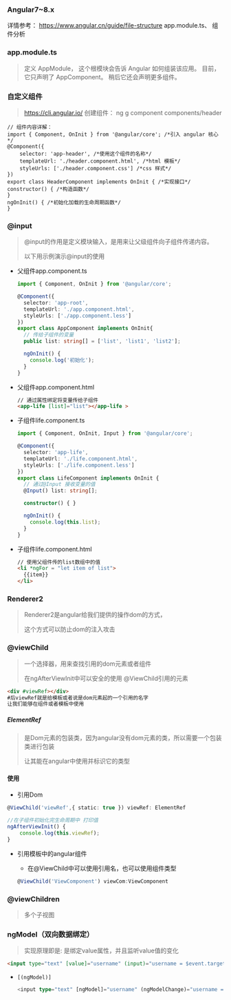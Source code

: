 ### Angular7~8.x


详情参考： https://www.angular.cn/guide/file-structure
app.module.ts、 组件分析

### app.module.ts

> 定义 AppModule， 这个根模块会告诉 Angular 如何组装该应用。 目前， 它只声明了
> AppComponent。 稍后它还会声明更多组件。



### 自定义组件

> https://cli.angular.io/
> 创建组件：
> ng g component components/header

```tsx
// 组件内容详解：
import { Component, OnInit } from '@angular/core'; /*引入 angular 核心*/
@Component({
    selector: 'app-header', /*使用这个组件的名称*/
    templateUrl: './header.component.html', /*html 模板*/
    styleUrls: ['./header.component.css'] /*css 样式*/
})
export class HeaderComponent implements OnInit { /*实现接口*/
constructor() { /*构造函数*/
}
ngOnInit() { /*初始化加载的生命周期函数*/
}
```

### @input

> @input的作用是定义模块输入，是用来让父级组件向子组件传递内容。 
>
> 以下用示例演示@input的使用

+ 父组件app.component.ts

  ```ts
  import { Component, OnInit } from '@angular/core';
  
  @Component({
    selector: 'app-root',
    templateUrl: './app.component.html',
    styleUrls: ['./app.component.less']
  })
  export class AppComponent implements OnInit{
    // 传给子组件的变量
    public list: string[] = ['list', 'list1', 'list2'];
  
    ngOnInit() {
      console.log('初始化');
    }
  }
  ```

+ 父组件app.component.html

  ```html
  // 通过属性绑定将变量传给子组件
  <app-life [list]="list"></app-life >
  ```

+ 子组件life.component.ts

  ```ts
  import { Component, OnInit, Input } from '@angular/core';
  
  @Component({
    selector: 'app-life',
    templateUrl: './life.component.html',
    styleUrls: ['./life.component.less']
  })
  export class LifeComponent implements OnInit {
    // 通过@Input 接收变量的值
    @Input() list: string[];
  
    constructor() { }
  
    ngOnInit() {
      console.log(this.list);
    }
  }
  ```

+ 子组件life.component.html

  ```html
  // 使用父组件传的list数组中的值
  <li *ngFor = "let item of list">
    {{item}}
  </li>
  ```

### Renderer2

> Renderer2是angular给我们提供的操作dom的方式，
>
> 这个方式可以防止dom的注入攻击

### @viewChild

> 一个选择器，用来查找引用的dom元素或者组件
>
> 在ngAfterViewInit中可以安全的使用 @ViewChild引用的元素

```html
<div #viewRef></div>
#后viewRef就是给模板或者说是dom元素起的一个引用的名字
让我们能够在组件或者模板中使用
```

##### ElementRef

> 是Dom元素的包装类，因为angular没有dom元素的类，所以需要一个包装类进行包装
>
> 让其能在angular中使用并标识它的类型

#### 使用

+ 引用Dom

```ts
@ViewChild('viewRef',{ static: true }) viewRef: ElementRef

//在子组件初始化完生命周期中 打印值
ngAfterViewInit() {
    console.log(this.viewRef);
}
```

+ 引用模板中的angular组件

  + 在@ViewChild中可以使用引用名，也可以使用组件类型

  ```ts
  @ViewChild('ViewComponent') viewCom:ViewComponent
  ```

### @viewChildren

> 多个子视图

### ngModel（双向数据绑定）

> 实现原理即是: 是绑定value属性，并且监听value值的变化

```html
<input type="text" [value]="username" (input)="username = $event.target.value">
```

+ `[(ngModel)]`

  ```ts
  <input type="text" [ngModel]="username" (ngModelChange)="username = $event.target.value">
  ```

  